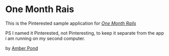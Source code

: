 # One Month Rais

This is the Pinterested sample application for [*One Month Rails*](http://onemonthrails.com)

PS I named it Pinterested, not Pinteresting, to keep it separate from the app i am running on my second computer. 

by [Amber Pond](http://fb.com/unknowngamingusa)
